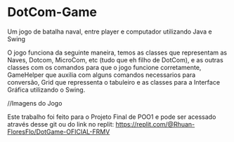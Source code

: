 # DotCom-Game

Um jogo de batalha naval, entre player e computador utilizando Java e Swing

O jogo funciona da seguinte maneira, temos as classes que representam as Naves, Dotcom, MicroCom, etc (tudo que eh filho de DotCom), e as outras classes com os comandos para que o jogo funcione corretamente, GameHelper que auxilia com alguns comandos necessarios para conversão, Grid que repressenta o tabuleiro e as classes para a Interface Gráfica utilizando o Swing.

//Imagens do Jogo

Este trabalho foi feito para o Projeto Final de POO1 e pode ser acessado através desse git ou do link no replit: https://replit.com/@Rhuan-FloresFlo/DotGame-OFICIAL-FRMV
